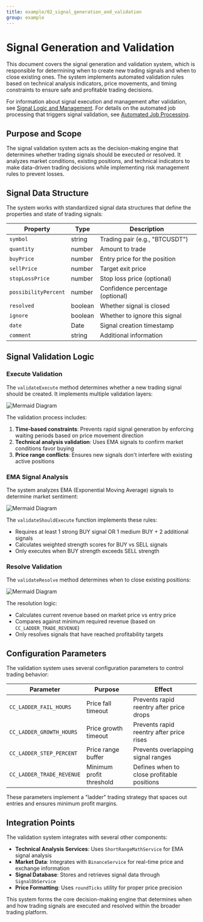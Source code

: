 ```yaml
---
title: example/02_signal_generation_and_validation
group: example
---
```


# Signal Generation and Validation

This document covers the signal generation and validation system, which is responsible for determining when to create new trading signals and when to close existing ones. The system implements automated validation rules based on technical analysis indicators, price movements, and timing constraints to ensure safe and profitable trading decisions.

For information about signal execution and management after validation, see [Signal Logic and Management](./11_Signal_Logic_and_Management.md). For details on the automated job processing that triggers signal validation, see [Automated Job Processing](./12_Automated_Job_Processing.md).

## Purpose and Scope

The signal validation system acts as the decision-making engine that determines whether trading signals should be executed or resolved. It analyzes market conditions, existing positions, and technical indicators to make data-driven trading decisions while implementing risk management rules to prevent losses.

## Signal Data Structure

The system works with standardized signal data structures that define the properties and state of trading signals:

| Property | Type | Description |
|----------|------|-------------|
| `symbol` | string | Trading pair (e.g., "BTCUSDT") |
| `quantity` | number | Amount to trade |
| `buyPrice` | number | Entry price for the position |
| `sellPrice` | number | Target exit price |
| `stopLossPrice` | number | Stop loss price (optional) |
| `possibilityPercent` | number | Confidence percentage (optional) |
| `resolved` | boolean | Whether signal is closed |
| `ignore` | boolean | Whether to ignore this signal |
| `date` | Date | Signal creation timestamp |
| `comment` | string | Additional information |

## Signal Validation Logic

### Execute Validation

The `validateExecute` method determines whether a new trading signal should be created. It implements multiple validation layers:

![Mermaid Diagram](./diagrams\10_Signal_Generation_and_Validation_1.svg)

The validation process includes:

1. **Time-based constraints**: Prevents rapid signal generation by enforcing waiting periods based on price movement direction
2. **Technical analysis validation**: Uses EMA signals to confirm market conditions favor buying
3. **Price range conflicts**: Ensures new signals don't interfere with existing active positions

### EMA Signal Analysis

The system analyzes EMA (Exponential Moving Average) signals to determine market sentiment:

![Mermaid Diagram](./diagrams\10_Signal_Generation_and_Validation_2.svg)

The `validateShouldExecute` function implements these rules:
- Requires at least 1 strong BUY signal OR 1 medium BUY + 2 additional signals
- Calculates weighted strength scores for BUY vs SELL signals
- Only executes when BUY strength exceeds SELL strength

### Resolve Validation

The `validateResolve` method determines when to close existing positions:

![Mermaid Diagram](./diagrams\10_Signal_Generation_and_Validation_3.svg)

The resolution logic:
- Calculates current revenue based on market price vs entry price
- Compares against minimum required revenue (based on `CC_LADDER_TRADE_REVENUE`)
- Only resolves signals that have reached profitability targets

## Configuration Parameters

The validation system uses several configuration parameters to control trading behavior:

| Parameter | Purpose | Effect |
|-----------|---------|--------|
| `CC_LADDER_FAIL_HOURS` | Price fall timeout | Prevents rapid reentry after price drops |
| `CC_LADDER_GROWTH_HOURS` | Price growth timeout | Prevents rapid reentry after price rises |
| `CC_LADDER_STEP_PERCENT` | Price range buffer | Prevents overlapping signal ranges |
| `CC_LADDER_TRADE_REVENUE` | Minimum profit threshold | Defines when to close profitable positions |

These parameters implement a "ladder" trading strategy that spaces out entries and ensures minimum profit margins.

## Integration Points

The validation system integrates with several other components:

- **Technical Analysis Services**: Uses `ShortRangeMathService` for EMA signal analysis
- **Market Data**: Integrates with `BinanceService` for real-time price and exchange information
- **Signal Database**: Stores and retrieves signal data through `SignalDbService`
- **Price Formatting**: Uses `roundTicks` utility for proper price precision

This system forms the core decision-making engine that determines when and how trading signals are executed and resolved within the broader trading platform.
